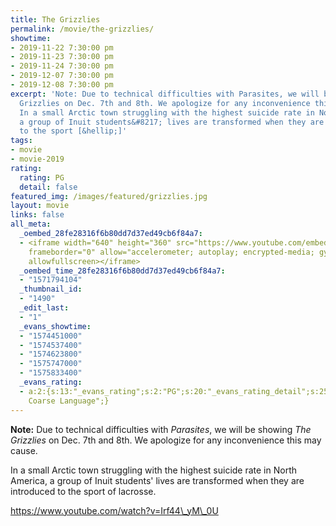 ```yaml
---
title: The Grizzlies
permalink: /movie/the-grizzlies/
showtime:
- 2019-11-22 7:30:00 pm
- 2019-11-23 7:30:00 pm
- 2019-11-24 7:30:00 pm
- 2019-12-07 7:30:00 pm
- 2019-12-08 7:30:00 pm
excerpt: 'Note: Due to technical difficulties with Parasites, we will be showing The
  Grizzlies on Dec. 7th and 8th. We apologize for any inconvenience this may cause.
  In a small Arctic town struggling with the highest suicide rate in North America,
  a group of Inuit students&#8217; lives are transformed when they are introduced
  to the sport [&hellip;]'
tags:
- movie
- movie-2019
rating:
  rating: PG
  detail: false
featured_img: /images/featured/grizzlies.jpg
layout: movie
links: false
all_meta:
  _oembed_28fe28316f6b80dd7d37ed49cb6f84a7:
  - <iframe width="640" height="360" src="https://www.youtube.com/embed/Irf44_yM_0U?feature=oembed"
    frameborder="0" allow="accelerometer; autoplay; encrypted-media; gyroscope; picture-in-picture"
    allowfullscreen></iframe>
  _oembed_time_28fe28316f6b80dd7d37ed49cb6f84a7:
  - "1571794104"
  _thumbnail_id:
  - "1490"
  _edit_last:
  - "1"
  _evans_showtime:
  - "1574451000"
  - "1574537400"
  - "1574623800"
  - "1575747000"
  - "1575833400"
  _evans_rating:
  - a:2:{s:13:"_evans_rating";s:2:"PG";s:20:"_evans_rating_detail";s:25:"Violence,
    Coarse Language";}
---
```


**Note:** Due to technical difficulties with *Parasites*, we will be showing *The Grizzlies* on Dec. 7th and 8th. We apologize for any inconvenience this may cause.

In a small Arctic town struggling with the highest suicide rate in North America, a group of Inuit students' lives are transformed when they are introduced to the sport of lacrosse.

https://www.youtube.com/watch?v=Irf44\_yM\_0U 